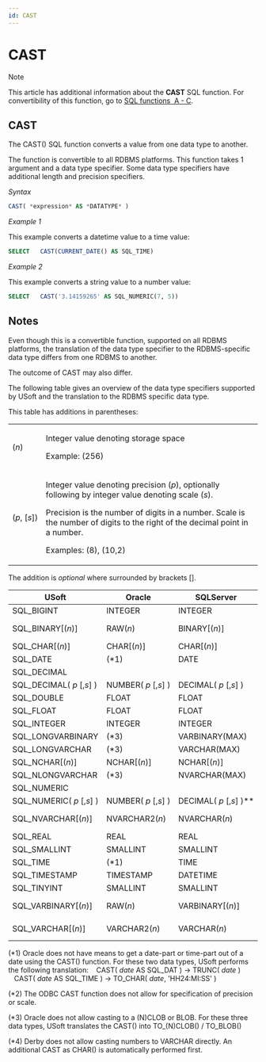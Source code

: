 ```yaml
---
id: CAST
---
```


# CAST



> [!NOTE]
> This article has additional information about the **CAST** SQL function.
> For convertibility of this function, go to [SQL functions  A - C](/docs/Modeller_and_Rules_Engine/SQL_functions/SQL_functions_AC.md).

## **CAST**

The CAST() SQL function converts a value from one data type to another.

The function is convertible to all RDBMS platforms. This function takes 1 argument and a data type specifier. Some data type specifiers have additional length and precision specifiers.

*Syntax*

```sql
CAST( *expression* AS *DATATYPE* )
```

*Example 1*

This example converts a datetime value to a time value:

```sql
SELECT   CAST(CURRENT_DATE() AS SQL_TIME)
```

*Example 2*

This example converts a string value to a number value:

```sql
SELECT   CAST('3.14159265' AS SQL_NUMERIC(7, 5))
```

## Notes

Even though this is a convertible function, supported on all RDBMS platforms, the translation of the data type specifier to the RDBMS-specific data type differs from one RDBMS to another.

The outcome of CAST may also differ.

The following table gives an overview of the data type specifiers supported by USoft and the translation to the RDBMS specific data type.

This table has additions in parentheses:

|        |        |
|--------|--------|
|(*n*)   |<p>Integer value denoting storage space</p><p>Example: (256)</p>|
|(*p*, [*s*])|<p>Integer value denoting precision (*p*), optionally following by integer value denoting scale (*s*).</p><p>Precision is the number of digits in a number. Scale is the number of digits to the right of the decimal point in a number.</p><p>Examples: (8), (10,2)</p>|



The addition is *optional* where surrounded by brackets [].

|**USoft**|**Oracle**|**SQLServer**|**ODBC**|**JDBC, Derby**|
|--------|--------|--------|--------|--------|
|SQL_BIGINT|INTEGER |INTEGER |SQL_BIGINT|BIGINT  |
|SQL_BINARY[(*n*)]|RAW(*n*)|BINARY[(*n*)]|SQL_BINARY[(*n*)]|CHAR FOR BIT DATA|
|SQL_CHAR[(*n*)]|CHAR[(*n*)]|CHAR[(*n*)]|SQL_CHAR|CHAR[(*n*)]|
|SQL_DATE|(*1)    |DATE    |SQL_DATE|DATE    |
|SQL_DECIMAL|        |        |SQL_DECIMAL (*2)|        |
|SQL_DECIMAL( *p* [,*s*] )|NUMBER( *p* [,*s*] )|DECIMAL( *p* [,*s*] )|        |DECIMAL( *p* [,*s*] )|
|SQL_DOUBLE|FLOAT   |FLOAT   |SQL_DOUBLE|DOUBLE  |
|SQL_FLOAT|FLOAT   |FLOAT   |SQL_FLOAT|FLOAT   |
|SQL_INTEGER|INTEGER |INTEGER |SQL_INTEGER|INTEGER |
|SQL_LONGVARBINARY|(*3)    |VARBINARY(MAX)|SQL_LONGVARBINARY|BLOB    |
|SQL_LONGVARCHAR|(*3)    |VARCHAR(MAX)|SQL_LONGVARCHAR|CLOB    |
|SQL_NCHAR[(*n*)]|NCHAR[(*n*)]|NCHAR[(*n*)]|SQL_WCHAR|CHAR[(*n*)]|
|SQL_NLONGVARCHAR|(*3)    |NVARCHAR(MAX)|SQL_WLONGVARCHAR|CLOB    |
|SQL_NUMERIC|        |        |SQL_NUMERIC|        |
|SQL_NUMERIC( *p* [,*s*] )|NUMBER( *p* [,*s*] )|DECIMAL( *p* [,*s*] )**|        |DECIMAL( *p* [,*s*] )|
|SQL_NVARCHAR[(*n*)]|NVARCHAR2(*n*)|NVARCHAR(*n*)|SQL_WVARCHAR|VARCHAR[(*n*)]   (*4)|
|SQL_REAL|REAL    |REAL    |SQL_REAL|REAL    |
|SQL_SMALLINT|SMALLINT|SMALLINT|SQL_SMALLINT|SMALLINT|
|SQL_TIME|(*1)    |TIME    |SQL_TIME|TIME    |
|SQL_TIMESTAMP|TIMESTAMP|DATETIME|SQL_TIMESTAMP|TIMESTAMP|
|SQL_TINYINT|SMALLINT|SMALLINT|SQL_TINYINT|SMALLINT|
|SQL_VARBINARY[(*n*)]|RAW(*n*)|VARBINARY[(*n*)]|SQL_VARBINARY[(*n*)]|VARCHAR FOR BIT DATA|
|SQL_VARCHAR[(*n*)]|VARCHAR2(*n*)|VARCHAR(*n*)|SQL_VARCHAR|VARCHAR[(*n*)]    (*4)|



(*1) Oracle does not have means to get a date-part or time-part out of a date using the CAST() function. For these two data types, USoft performs the following translation:
   CAST( *date* AS SQL_DAT ) → TRUNC( *date* )
   CAST( *date* AS SQL_TIME ) → TO_CHAR( *date*, 'HH24:MI:SS' )

(*2) The ODBC CAST function does not allow for specification of precision or scale.

(*3) Oracle does not allow casting to a (N)CLOB or BLOB. For these three data types, USoft translates the CAST() into TO_(N)CLOB() / TO_BLOB()

(*4) Derby does not allow casting numbers to VARCHAR directly. An additional CAST as CHAR() is automatically performed first.